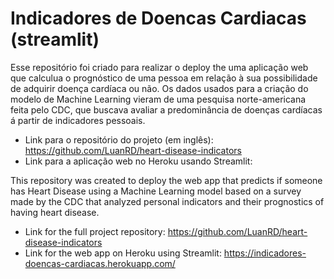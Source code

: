 # Indicadores de Doencas Cardiacas (streamlit)

Esse repositório foi criado para realizar o deploy the uma aplicação web que calculua o prognóstico de uma pessoa em relação à sua possibilidade de adquirir
doença cardíaca ou não. Os dados usados para a criação do modelo de Machine Learning vieram de uma pesquisa norte-americana feita pelo CDC, que buscava avaliar a
predominância de doenças cardíacas á partir de indicadores pessoais.

- Link para o repositório do projeto (em inglês): https://github.com/LuanRD/heart-disease-indicators
- Link para a aplicação web no Heroku usando Streamlit: 

This repository was created to deploy the web app that predicts if someone has Heart Disease using a Machine Learning model based on a survey 
made by the CDC that analyzed personal indicators and their prognostics of having heart disease.

- Link for the full project repository: https://github.com/LuanRD/heart-disease-indicators
- Link for the web app on Heroku using Streamlit: https://indicadores-doencas-cardiacas.herokuapp.com/
